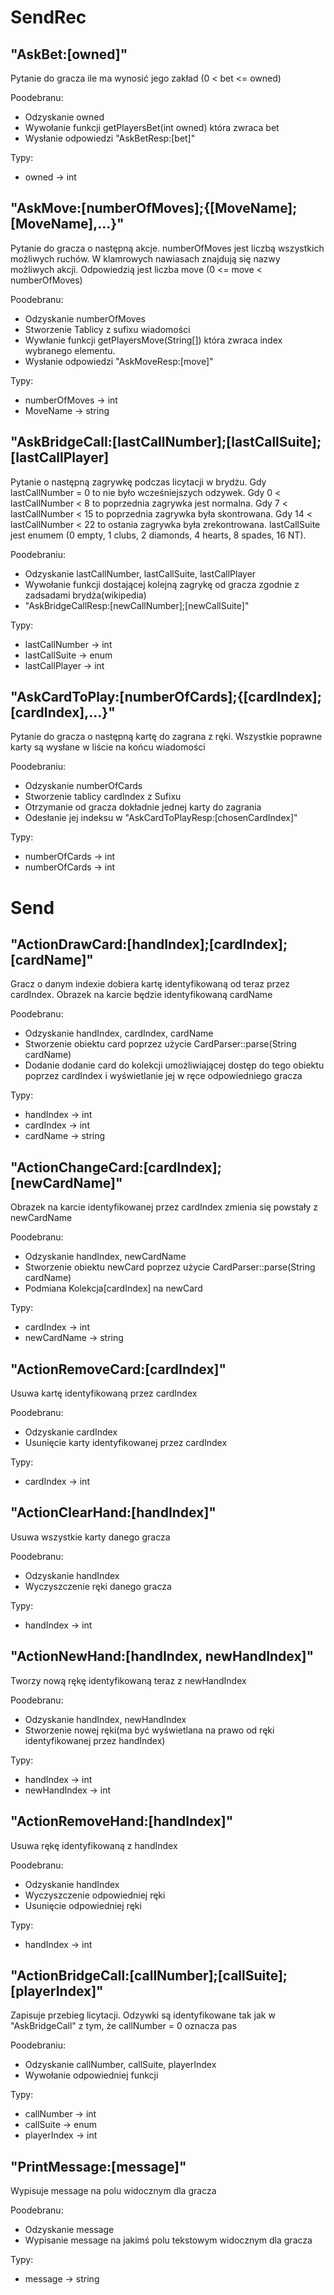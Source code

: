 # SendRec


## "AskBet:[owned]"
Pytanie do gracza ile ma wynosić jego zakład (0 < bet <= owned)
    
Poodebranu:
- Odzyskanie owned
- Wywołanie funkcji getPlayersBet(int owned) która zwraca bet
- Wysłanie odpowiedzi "AskBetResp:[bet]"

Typy:
- owned -> int

## "AskMove:[numberOfMoves];{[MoveName];[MoveName],...}"
Pytanie do gracza o następną akcje. numberOfMoves jest liczbą wszystkich
    możliwych ruchów. W klamrowych nawiasach znajdują się nazwy możliwych akcji.
    Odpowiedzią jest liczba move (0 <= move < numberOfMoves)
    
Poodebranu:
- Odzyskanie numberOfMoves
- Stworzenie Tablicy z sufixu wiadomości
- Wywłanie funkcji getPlayersMove(String[]) która zwraca index wybranego elementu.
- Wysłanie odpowiedzi "AskMoveResp:[move]"

Typy:
- numberOfMoves -> int
- MoveName -> string

## "AskBridgeCall:[lastCallNumber];[lastCallSuite];[lastCallPlayer]
Pytanie o następną zagrywkę podczas licytacji w brydżu. Gdy lastCallNumber = 0 to nie było wcześniejszych odzywek. Gdy 0 < lastCallNumber < 8 to poprzednia zagrywka jest normalna. Gdy 7 < lastCallNumber < 15 to poprzednia zagrywka była skontrowana. Gdy 14 < lastCallNumber < 22 to ostania zagrywka była zrekontrowana. lastCallSuite jest enumem (0 empty, 1 clubs, 2 diamonds, 4 hearts, 8 spades, 16 NT). 

Poodebraniu:
- Odzyskanie lastCallNumber, lastCallSuite, lastCallPlayer
- Wywołanie funkcji dostającej kolejną zagrykę od gracza zgodnie z zadsadami brydża(wikipedia)
- "AskBridgeCallResp:[newCallNumber];[newCallSuite]"

Typy:
- lastCallNumber -> int
- lastCallSuite -> enum
- lastCallPlayer -> int

## "AskCardToPlay:[numberOfCards];{[cardIndex];[cardIndex],...}"
Pytanie do gracza o następną kartę do zagrana z ręki. Wszystkie poprawne karty są wysłane w liście na końcu wiadomości

Poodebraniu:
- Odzyskanie numberOfCards
- Stworzenie tablicy cardIndex z Sufixu
- Otrzymanie od gracza dokładnie jednej karty do zagrania
- Odesłanie jej indeksu w "AskCardToPlayResp:[chosenCardIndex]"

Typy:
- numberOfCards -> int
- numberOfCards -> int

# Send

## "ActionDrawCard:[handIndex];[cardIndex];[cardName]"
Gracz o danym indexie dobiera kartę identyfikowaną od teraz przez cardIndex. Obrazek na karcie
będzie identyfikowaną cardName

Poodebranu:
- Odzyskanie handIndex, cardIndex, cardName
- Stworzenie obiektu card poprzez użycie CardParser::parse(String cardName)
- Dodanie dodanie card do kolekcji umożliwiającej dostęp do tego obiektu poprzez cardIndex i wyświetlanie jej w ręce odpowiedniego gracza


Typy:
- handIndex -> int
- cardIndex -> int
- cardName -> string

## "ActionChangeCard:[cardIndex];[newCardName]"
Obrazek na karcie identyfikowanej przez cardIndex zmienia się powstały z newCardName

Poodebranu:
- Odzyskanie handIndex, newCardName
- Stworzenie obiektu newCard poprzez użycie CardParser::parse(String cardName)
- Podmiana Kolekcja[cardIndex] na newCard

Typy:
- cardIndex -> int
- newCardName -> string

## "ActionRemoveCard:[cardIndex]"
Usuwa kartę identyfikowaną przez cardIndex

Poodebranu:
- Odzyskanie cardIndex
- Usunięcie karty identyfikowanej przez cardIndex

Typy:
- cardIndex -> int

## "ActionClearHand:[handIndex]"
Usuwa wszystkie karty danego gracza

Poodebranu:
- Odzyskanie handIndex
- Wyczyszczenie ręki danego gracza

Typy:
- handIndex -> int

## "ActionNewHand:[handIndex, newHandIndex]"
Tworzy nową rękę identyfikowaną teraz z newHandIndex

Poodebranu:
- Odzyskanie handIndex, newHandIndex
- Stworzenie nowej ręki(ma być wyświetlana na prawo od ręki identyfikowanej przez handIndex)

Typy:
- handIndex -> int
- newHandIndex -> int

## "ActionRemoveHand:[handIndex]"
Usuwa rękę identyfikowaną z handIndex

Poodebranu:
- Odzyskanie handIndex
- Wyczyszczenie odpowiedniej ręki
- Usunięcie odpowiedniej ręki

Typy:
- handIndex -> int

## "ActionBridgeCall:[callNumber];[callSuite];[playerIndex]"
Zapisuje przebieg licytacji. Odzywki są identyfikowane tak jak w "AskBridgeCall" z tym, że callNumber = 0 oznacza pas

Poodebraniu:
- Odzyskanie callNumber, callSuite, playerIndex
- Wywołanie odpowiedniej funkcji

Typy:
- callNumber -> int
- callSuite -> enum
- playerIndex -> int

## "PrintMessage:[message]"
Wypisuje message na polu widocznym dla gracza

Poodebranu:
- Odzyskanie message
- Wypisanie message na jakimś polu tekstowym widocznym dla gracza

Typy:
- message -> string
